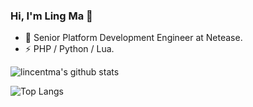 ### Hi, I'm Ling Ma 👋

<!--
**lincentma/lincentma** is a ✨ _special_ ✨ repository because its `README.md` (this file) appears on your GitHub profile.

Here are some ideas to get you started:

- 🔭 I’m currently working on ...
- 🌱 I’m currently learning ...
- 👯 I’m looking to collaborate on ...
- 🤔 I’m looking for help with ...
- 💬 Ask me about ...
- 📫 How to reach me: ...
- 😄 Pronouns: ...
- ⚡ Fun fact: ...
-->

- 🍻 Senior Platform Development Engineer at Netease.
- ⚡ PHP / Python / Lua.

![lincentma's github stats](https://github-readme-stats.vercel.app/api?username=lincentma&show_icons=true&theme=graywhite)

![Top Langs](https://github-readme-stats.vercel.app/api/top-langs/?username=lincentma&layout=compact)